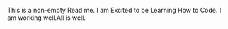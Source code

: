 This is a non-empty Read me. I am Excited to be Learning How to Code. I am working well.All is well.
